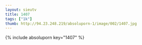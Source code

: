 ```yaml
--- 
layout: sieutv
title: 1407
tags: ["1k"]
thumb: http://94.23.248.219/absoluporn-1/image/002/1407.jpg
---
```

{% include absoluporn key="1407" %} 
